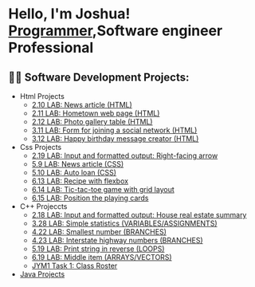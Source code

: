 <h1>Hello, I'm Joshua! <br/><a href="https://github.com/jvincent100">Programmer</a>,Software engineer Professional</a></h1>

<h2>👨‍💻 Software Development Projects:</h2>
<ul>
<li>Html Projects
  <ul>
    <li> <a href="https://github.com/Jvincent100/2.10-LAB-News-article-HTML-">2.10 LAB: News article (HTML)</a></li>
    <li> <a href="https://github.com/Jvincent100/2.11-LAB-Hometown-web-page-HTML-">2.11 LAB: Hometown web page (HTML)</a> </li>
    <li> <a href="https://github.com/Jvincent100/2.12-LAB-Photo-gallery-table-HTML-">2.12 LAB: Photo gallery table (HTML)</a></li>
    <li> <a href="https://github.com/Jvincent100/3.11-LAB-Form-for-joining-a-social-network-HTML-">3.11 LAB: Form for joining a social network (HTML)</a></li>
    <li> <a href="https://github.com/Jvincent100/3.12-LAB-Happy-birthday-message-creator-HTML-">3.12 LAB: Happy birthday message creator (HTML)</a></li>
    </li>
  </ul>
<li>Css Projects
  <ul>
  <li> <a href="https://github.com/Jvincent100/2.19-LAB-Input-and-formatted-output-Right-facing-arrow">2.19 LAB: Input and formatted output: Right-facing arrow</a></li>
  <li> <a href="https://github.com/Jvincent100/5.9-LAB-News-article-CSS-">5.9 LAB: News article (CSS)</a></li>
  <li> <a href="https://github.com/Jvincent100/5.10-LAB-Auto-loan-CSS-">5.10 LAB: Auto loan (CSS)</a></li>
  <li> <a href="https://github.com/Jvincent100/6.13-LAB-Recipe-with-flexbox">6.13 LAB: Recipe with flexbox</a></li>
  <li> <a href="https://github.com/Jvincent100/6.14-LAB-Tic-tac-toe-game-with-grid-layout">6.14 LAB: Tic-tac-toe game with grid layout</a></li>
  <li> <a href="https://github.com/Jvincent100/6.15-LAB-Position-the-playing-cards">6.15 LAB: Position the playing cards</a></li>
</li>
</ul>
<li>C++ Projeccts
<ul>
 <li> <a href="https://github.com/Jvincent100/2.18-LAB-Input-and-formatted-output-House-real-estate-summary">2.18 LAB: Input and formatted output: House real estate summary</a></li>
 <li> <a href="https://github.com/Jvincent100/3.28-LAB-Simple-statistics/tree/main">3.28 LAB: Simple statistics (VARIABLES/ASSIGNMENTS)</a></li>
 <li> <a href="https://github.com/Jvincent100/4.22-LAB-Smallest-number/tree/main">4.22 LAB: Smallest number (BRANCHES)</a></li>
 <li> <a href="https://github.com/Jvincent100/4.23-LAB-Interstate-highway-numbers">4.23 LAB: Interstate highway numbers (BRANCHES)</a></li>
 <li> <a href="https://github.com/Jvincent100/5.19-LAB-Print-string-in-reverse/tree/main">5.19 LAB: Print string in reverse (LOOPS)</a></li>
 <li> <a href="https://github.com/Jvincent100/6.19-LAB-Middle-item/tree/main">6.19 LAB: Middle item (ARRAYS/VECTORS)</li>
<li> <a href="https://github.com/Jvincent100/JYM1-Task-1-Class-Roster">JYM1 Task 1: Class Roster</li>
  
 </ul>
<li>Java Projects
</ul>





<!--
**jvincent100/jvincent100** is a ✨ _special_ ✨ repository because its `README.md` (this file) appears on your GitHub profile.

Here are some ideas to get you started:

- 🔭 I’m currently working on ...
- 🌱 I’m currently learning ...
- 👯 I’m looking to collaborate on ...
- 🤔 I’m looking for help with ...
- 💬 Ask me about ...
- 📫 How to reach me: ...
- 😄 Pronouns: ...
- ⚡ Fun fact: ...
-->

